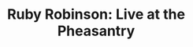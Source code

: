 ---
layout: placeholder
title:  "Ruby Robinson: Live at the Pheasantry"
role: "Videographer & Editor" 
embed: "https://youtu.be/pBl4Oj8SuIc"
thumbnail: ruby_robinson.jpg
---